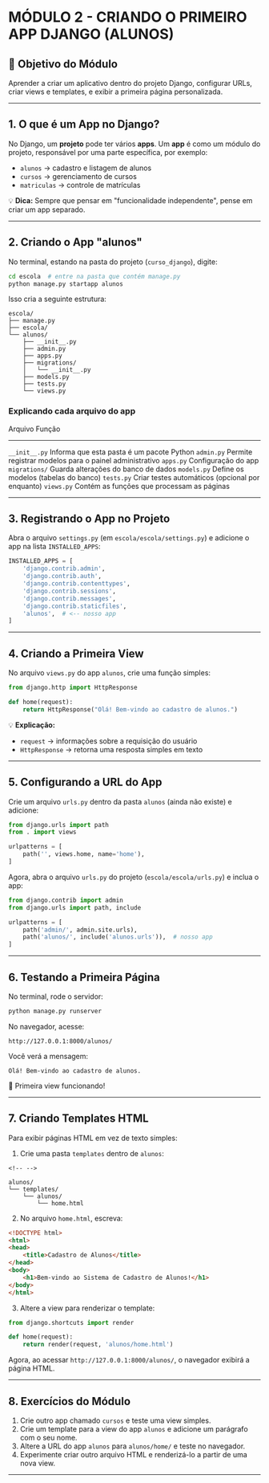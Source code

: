 # MÓDULO 2 - CRIANDO O PRIMEIRO APP DJANGO (ALUNOS)

## 🎯 Objetivo do Módulo

Aprender a criar um aplicativo dentro do projeto Django, configurar URLs, criar views e templates, e exibir a primeira página personalizada.

------------------------------------------------------------------------

## 1. O que é um App no Django?

No Django, um **projeto** pode ter vários **apps**. Um **app** é como um módulo do projeto, responsável por uma parte específica, por exemplo:

-   `alunos` → cadastro e listagem de alunos
-   `cursos` → gerenciamento de cursos
-   `matriculas` → controle de matrículas

💡 **Dica:** Sempre que pensar em "funcionalidade independente", pense em criar um app separado.

------------------------------------------------------------------------

## 2. Criando o App "alunos"

No terminal, estando na pasta do projeto (`curso_django`), digite:

``` bash
cd escola  # entre na pasta que contém manage.py
python manage.py startapp alunos
```

Isso cria a seguinte estrutura:

    escola/
    ├── manage.py
    ├── escola/
    └── alunos/
        ├── __init__.py
        ├── admin.py
        ├── apps.py
        ├── migrations/
        │   └── __init__.py
        ├── models.py
        ├── tests.py
        └── views.py

### Explicando cada arquivo do app

  Arquivo         Função
  --------------- --------------------------------------------------------
  `__init__.py`   Informa que esta pasta é um pacote Python
  `admin.py`      Permite registrar modelos para o painel administrativo
  `apps.py`       Configuração do app
  `migrations/`   Guarda alterações do banco de dados
  `models.py`     Define os modelos (tabelas do banco)
  `tests.py`      Criar testes automáticos (opcional por enquanto)
  `views.py`      Contém as funções que processam as páginas

------------------------------------------------------------------------

## 3. Registrando o App no Projeto

Abra o arquivo `settings.py` (em `escola/escola/settings.py`) e adicione
o app na lista `INSTALLED_APPS`:

``` python
INSTALLED_APPS = [
    'django.contrib.admin',
    'django.contrib.auth',
    'django.contrib.contenttypes',
    'django.contrib.sessions',
    'django.contrib.messages',
    'django.contrib.staticfiles',
    'alunos',  # <-- nosso app
]
```

------------------------------------------------------------------------

## 4. Criando a Primeira View

No arquivo `views.py` do app `alunos`, crie uma função simples:

``` python
from django.http import HttpResponse

def home(request):
    return HttpResponse("Olá! Bem-vindo ao cadastro de alunos.")
```

💡 **Explicação:**
- `request` → informações sobre a requisição do usuário
- `HttpResponse` → retorna uma resposta simples em texto

------------------------------------------------------------------------

## 5. Configurando a URL do App

Crie um arquivo `urls.py` dentro da pasta `alunos` (ainda não existe) e adicione:

``` python
from django.urls import path
from . import views

urlpatterns = [
    path('', views.home, name='home'),
]
```

Agora, abra o arquivo `urls.py` do projeto (`escola/escola/urls.py`) e inclua o app:

``` python
from django.contrib import admin
from django.urls import path, include

urlpatterns = [
    path('admin/', admin.site.urls),
    path('alunos/', include('alunos.urls')),  # nosso app
]
```

------------------------------------------------------------------------

## 6. Testando a Primeira Página

No terminal, rode o servidor:

``` bash
python manage.py runserver
```

No navegador, acesse:

    http://127.0.0.1:8000/alunos/

Você verá a mensagem:

    Olá! Bem-vindo ao cadastro de alunos.

🎉 Primeira view funcionando!

------------------------------------------------------------------------

## 7. Criando Templates HTML

Para exibir páginas HTML em vez de texto simples:

1.  Crie uma pasta `templates` dentro de `alunos`:

```{=html}
<!-- -->
```
    alunos/
    └── templates/
        └── alunos/
            └── home.html

2.  No arquivo `home.html`, escreva:

``` html
<!DOCTYPE html>
<html>
<head>
    <title>Cadastro de Alunos</title>
</head>
<body>
    <h1>Bem-vindo ao Sistema de Cadastro de Alunos!</h1>
</body>
</html>
```

3.  Altere a view para renderizar o template:

``` python
from django.shortcuts import render

def home(request):
    return render(request, 'alunos/home.html')
```

Agora, ao acessar `http://127.0.0.1:8000/alunos/`, o navegador exibirá a
página HTML.

------------------------------------------------------------------------

## 8. Exercícios do Módulo

1.  Crie outro app chamado `cursos` e teste uma view simples.
2.  Crie um template para a view do app `alunos` e adicione um parágrafo
    com o seu nome.
3.  Altere a URL do app `alunos` para `alunos/home/` e teste no
    navegador.
4.  Experimente criar outro arquivo HTML e renderizá-lo a partir de uma
    nova view.

------------------------------------------------------------------------
